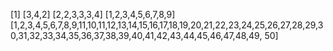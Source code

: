 [1]
[3,4,2]
[2,2,3,3,3,4]
[1,2,3,4,5,6,7,8,9]
[1,2,3,4,5,6,7,8,9,11,10,11,12,13,14,15,16,17,18,19,20,21,22,23,24,25,26,27,28,29,30,31,32,33,34,35,36,37,38,39,40,41,42,43,44,45,46,47,48,49, 50]
